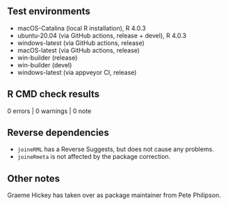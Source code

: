 ## Test environments

* macOS-Catalina (local R installation), R 4.0.3
* ubuntu-20.04 (via GitHub actions, release + devel), R 4.0.3
* windows-latest (via GitHub actions, release)
* macOS-latest (via GitHub actions, release)
* win-builder (release)
* win-builder (devel)
* windows-latest (via appveyor CI, release)

## R CMD check results

0 errors | 0 warnings | 0 note

## Reverse dependencies

* `joineRML` has a Reverse Suggests, but does not cause any problems.
* `joineRmeta` is not affected by the package correction.

## Other notes

Graeme Hickey has taken over as package maintainer from Pete Philipson.